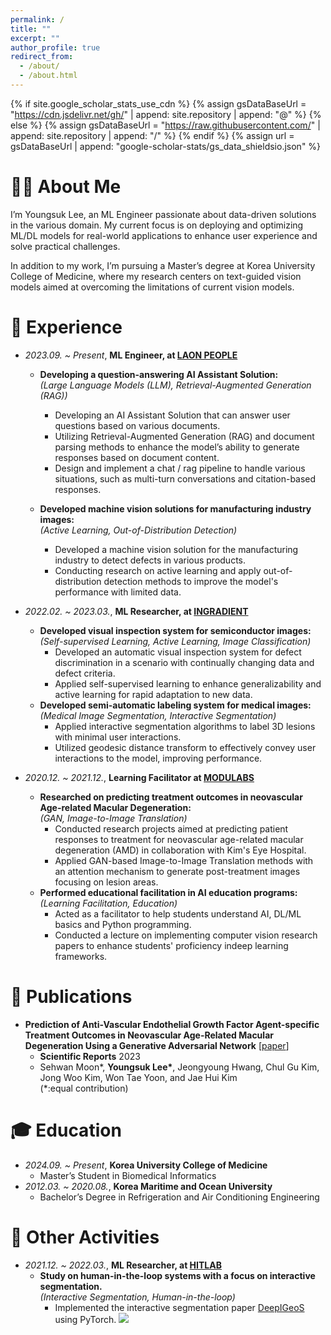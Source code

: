 ```yaml
---
permalink: /
title: ""
excerpt: ""
author_profile: true
redirect_from: 
  - /about/
  - /about.html
---
```


{% if site.google_scholar_stats_use_cdn %}
{% assign gsDataBaseUrl = "https://cdn.jsdelivr.net/gh/" | append: site.repository | append: "@" %}
{% else %}
{% assign gsDataBaseUrl = "https://raw.githubusercontent.com/" | append: site.repository | append: "/" %}
{% endif %}
{% assign url = gsDataBaseUrl | append: "google-scholar-stats/gs_data_shieldsio.json" %}

<span class='anchor' id='about-me'></span>

# 👋🏻 About Me

I’m Youngsuk Lee, an ML Engineer passionate about data-driven solutions in the various domain. My current focus is on deploying and optimizing ML/DL models for real-world applications to enhance user experience and solve practical challenges.

In addition to my work, I’m pursuing a Master’s degree at Korea University College of Medicine, where my research centers on text-guided vision models aimed at overcoming the limitations of current vision models.

# 💼 Experience

- *2023.09. ~ Present*, **ML Engineer, at <a href="https://laonpeople.com/main/main.php">LAON PEOPLE</a>**  
  - **Developing a question-answering AI Assistant Solution:**  
    *(Large Language Models (LLM), Retrieval-Augmented Generation (RAG))*
    - Developing an AI Assistant Solution that can answer user questions based on various documents.
    - Utilizing Retrieval-Augmented Generation (RAG) and document parsing methods to enhance the model’s ability to generate responses based on document content.
    - Design and implement a chat / rag pipeline to handle various situations, such as multi-turn conversations and citation-based responses.
  
  - **Developed machine vision solutions for manufacturing industry images:**  
    *(Active Learning, Out-of-Distribution Detection)*
    - Developed a machine vision solution for the manufacturing industry to detect defects in various products.
    - Conducting research on active learning and apply out-of-distribution detection methods to improve the model's performance with limited data.

- *2022.02. ~ 2023.03.*, **ML Researcher, at <a href="https://www.ingradient.ai/en/">INGRADIENT</a>**  
  - **Developed visual inspection system for semiconductor images:**  
    *(Self-supervised Learning, Active Learning, Image Classification)*
    - Developed an automatic visual inspection system for defect discrimination in a scenario with continually changing data and defect criteria.
    - Applied self-supervised learning to enhance generalizability and active learning for rapid adaptation to new data.
  - **Developed semi-automatic labeling system for medical images:**  
    *(Medical Image Segmentation, Interactive Segmentation)*
    - Applied interactive segmentation algorithms to label 3D lesions with minimal user interactions.
    - Utilized geodesic distance transform to effectively convey user interactions to the model, improving performance.

- *2020.12. ~ 2021.12.*, **Learning Facilitator at <a href="https://modulabs.co.kr">MODULABS</a>**
  - **Researched on predicting treatment outcomes in neovascular Age-related Macular Degeneration:**  
    *(GAN, Image-to-Image Translation)*
    - Conducted research projects aimed at predicting patient responses to treatment for neovascular age-related macular degeneration (AMD) in collaboration with Kim's Eye Hospital.
    - Applied GAN-based Image-to-Image Translation methods with an attention mechanism to generate post-treatment images focusing on lesion areas.
  - **Performed educational facilitation in AI education programs:**  
    *(Learning Facilitation, Education)*
    - Acted as a facilitator to help students understand AI, DL/ML basics and Python programming.
    - Conducted a lecture on implementing computer vision research papers to enhance students' proficiency indeep learning frameworks.

# 📄 Publications

- **Prediction of Anti-Vascular Endothelial Growth Factor Agent-specific Treatment Outcomes in Neovascular Age-Related Macular Degeneration Using a Generative Adversarial Network** \[[paper](https://www.nature.com/articles/s41598-023-32398-7)\]  
  - **Scientific Reports** 2023  
  - Sehwan Moon\*, **Youngsuk Lee\***, Jeongyoung Hwang, Chul Gu Kim, Jong Woo Kim, Won Tae Yoon, and Jae Hui Kim  
  (\*:equal contribution)

# 🎓 Education

- *2024.09. ~ Present*, **Korea University College of Medicine**
  - Master’s Student in Biomedical Informatics
- *2012.03. ~ 2020.08.*, **Korea Maritime and Ocean University**
  - Bachelor’s Degree in Refrigeration and Air Conditioning Engineering

# 📖 Other Activities

- *2021.12. ~ 2022.03.*, **ML Researcher, at <a href="https://modulabs.co.kr/product/hit-lab">HITLAB</a>**
  - **Study on human-in-the-loop systems with a focus on interactive segmentation.**  
    *(Interactive Segmentation, Human-in-the-loop)*
    - Implemented the interactive segmentation paper <a href="https://ieeexplore.ieee.org/abstract/document/8370732">DeepIGeoS</a> using PyTorch. [![](https://img.shields.io/github/stars/HITLAB-DeepIGeoS/DeepIGeoS?style=social&label=Stars)](https://github.com/HITLAB-DeepIGeoS/DeepIGeoS)
